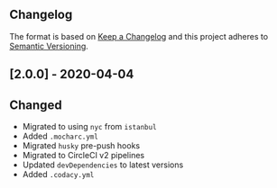 ## Changelog

The format is based on [Keep a Changelog](http://keepachangelog.com/)
and this project adheres to [Semantic Versioning](http://semver.org/).

## [2.0.0] - 2020-04-04
## Changed
- Migrated to using `nyc` from `istanbul`
- Added `.mocharc.yml`
- Migrated `husky` pre-push hooks
- Migrated to CircleCI v2 pipelines
- Updated `devDependencies` to latest versions
- Added `.codacy.yml`
